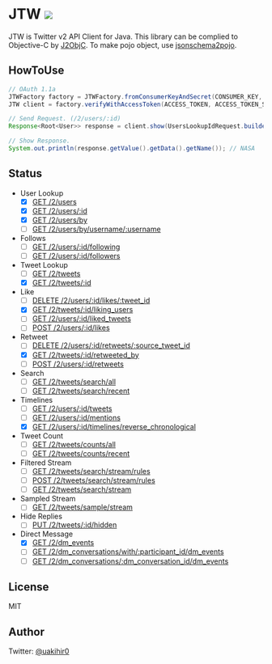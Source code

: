 # JTW [![](https://jitpack.io/v/uakihir0/jtw.svg)](https://jitpack.io/#uakihir0/jtw)

JTW is Twitter v2 API Client for Java. This library can be complied to Objective-C by [J2ObjC](https://developers.google.com/j2objc/).
To make pojo object, use [jsonschema2pojo](http://www.jsonschema2pojo.org/).

## HowToUse

```java
// OAuth 1.1a
JTWFactory factory = JTWFactory.fromConsumerKeyAndSecret(CONSUMER_KEY, CONSUMER_SECRET);
JTW client = factory.verifyWithAccessToken(ACCESS_TOKEN, ACCESS_TOKEN_SECRET);

// Send Request. (/2/users/:id)
Response<Root<User>> response = client.show(UsersLookupIdRequest.builder("11348282").build());

// Show Response.
System.out.println(response.getValue().getData().getName()); // NASA
```

## Status
<!-- - [ ] []() -->

- User Lookup
  - [x] [GET /2/users](https://developer.twitter.com/en/docs/twitter-api/users/lookup/api-reference/get-users)
  - [x] [GET /2/users/:id](https://developer.twitter.com/en/docs/twitter-api/users/lookup/api-reference/get-users-id)
  - [x] [GET /2/users/by](https://developer.twitter.com/en/docs/twitter-api/users/lookup/api-reference/get-users-by)
  - [ ] [GET /2/users/by/username/:username](https://developer.twitter.com/en/docs/twitter-api/users/lookup/api-reference/get-users-by-username-username)
- Follows
  - [ ] [GET /2/users/:id/following](https://developer.twitter.com/en/docs/twitter-api/users/follows/api-reference/get-users-id-following)
  - [ ] [GET /2/users/:id/followers](https://developer.twitter.com/en/docs/twitter-api/users/follows/api-reference/get-users-id-followers)
- Tweet Lookup
  - [ ] [GET /2/tweets](https://developer.twitter.com/en/docs/twitter-api/tweets/lookup/api-reference/get-tweets)
  - [x] [GET /2/tweets/:id](https://developer.twitter.com/en/docs/twitter-api/tweets/lookup/api-reference/get-tweets-id)
- Like
  - [ ] [DELETE /2/users/:id/likes/:tweet_id](https://developer.twitter.com/en/docs/twitter-api/tweets/likes/api-reference/delete-users-id-likes-tweet_id)
  - [x] [GET /2/tweets/:id/liking_users](https://developer.twitter.com/en/docs/twitter-api/tweets/likes/api-reference/get-tweets-id-liking_users)
  - [ ] [GET /2/users/:id/liked_tweets](https://developer.twitter.com/en/docs/twitter-api/tweets/likes/api-reference/get-users-id-liked_tweets)
  - [ ] [POST /2/users/:id/likes](https://developer.twitter.com/en/docs/twitter-api/tweets/likes/api-reference/post-users-id-likes)
- Retweet
  - [ ] [DELETE /2/users/:id/retweets/:source_tweet_id](https://developer.twitter.com/en/docs/twitter-api/tweets/retweets/api-reference/delete-users-id-retweets-tweet_id)
  - [x] [GET /2/tweets/:id/retweeted_by](https://developer.twitter.com/en/docs/twitter-api/tweets/retweets/api-reference/get-tweets-id-retweeted_by)
  - [ ] [POST /2/users/:id/retweets](https://developer.twitter.com/en/docs/twitter-api/tweets/retweets/api-reference/post-users-id-retweets)
- Search
  - [ ] [GET /2/tweets/search/all](https://developer.twitter.com/en/docs/twitter-api/tweets/search/api-reference/get-tweets-search-all)
  - [ ] [GET /2/tweets/search/recent](https://developer.twitter.com/en/docs/twitter-api/tweets/search/api-reference/get-tweets-search-recent)
- Timelines
  - [ ] [GET /2/users/:id/tweets](https://developer.twitter.com/en/docs/twitter-api/tweets/timelines/api-reference/get-users-id-tweets)
  - [ ] [GET /2/users/:id/mentions](https://developer.twitter.com/en/docs/twitter-api/tweets/timelines/api-reference/get-users-id-mentions)
  - [x] [GET /2/users/:id/timelines/reverse_chronological](https://developer.twitter.com/en/docs/twitter-api/tweets/timelines/api-reference/get-users-id-reverse-chronological)
- Tweet Count
  - [ ] [GET /2/tweets/counts/all](https://developer.twitter.com/en/docs/twitter-api/tweets/counts/api-reference/get-tweets-counts-all)
  - [ ] [GET /2/tweets/counts/recent](https://developer.twitter.com/en/docs/twitter-api/tweets/counts/api-reference/get-tweets-counts-recent)
- Filtered Stream
  - [ ] [GET /2/tweets/search/stream/rules](https://developer.twitter.com/en/docs/twitter-api/tweets/filtered-stream/api-reference/get-tweets-search-stream-rules)
  - [ ] [POST /2/tweets/search/stream/rules](https://developer.twitter.com/en/docs/twitter-api/tweets/filtered-stream/api-reference/post-tweets-search-stream-rules)
  - [ ] [GET /2/tweets/search/stream](https://developer.twitter.com/en/docs/twitter-api/tweets/filtered-stream/api-reference/get-tweets-search-stream)
- Sampled Stream
  - [ ] [GET /2/tweets/sample/stream](https://developer.twitter.com/en/docs/twitter-api/tweets/sampled-stream/api-reference/get-tweets-sample-stream)
- Hide Replies
  - [ ] [PUT /2/tweets/:id/hidden](https://developer.twitter.com/en/docs/twitter-api/tweets/hide-replies/api-reference/put-tweets-id-hidden)
- Direct Message
  - [x] [GET /2/dm_events](https://developer.twitter.com/en/docs/twitter-api/direct-messages/lookup/api-reference/get-dm_events)
  - [ ] [GET /2/dm_conversations/with/:participant_id/dm_events](https://developer.twitter.com/en/docs/twitter-api/direct-messages/lookup/api-reference/get-dm_conversations-with-participant_id-dm_events)
  - [ ] [GET /2/dm_conversations/:dm_conversation_id/dm_events](https://developer.twitter.com/en/docs/twitter-api/direct-messages/lookup/api-reference/get-dm_conversations-dm_conversation_id-dm_events)

## License

MIT

## Author

Twitter: [@uakihir0](https://twitter.com/uakihir0)
